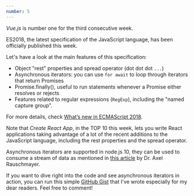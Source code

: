 ```yaml
---
number: 5
---
```


_Vue.js_ is number one for the third consecutive week.

ES2018, the latest specification of the JavaScript language, has been officially published this week.

Let's have a look at the main features of this specification:

- Object "rest" properties and spread operator (dot dot dot `...`)
- Asynchronous iterators: you can use `for await` to loop through iterators that return Promises
- Promise.finally(), useful to run statements whenever a Promise either resolves or rejects
- Features related to regular expressions (`RegExp`), including the "named capture group".

For more details, check [What’s new in ECMAScript 2018](https://medium.com/front-end-hacking/javascript-whats-new-in-ecmascript-2018-es2018-17ede97f36d5).

Note that _Create React App_, in the TOP 10 this week, lets you write React applications taking advantage of a lot of the recent additions to the JavaScript language, including the rest properties and the spread operator.

Asynchronous iterators are supported in node.js 10, they can be used to consume a stream of data as mentioned in [this article](http://2ality.com/2018/04/async-iter-nodejs.html) by Dr. Axel Rauschmayer.

If you want to dive right into the code and see asynchronous iterators in action, you can run this simple [GitHub Gist](https://gist.github.com/michaelrambeau/5e170008d6605df4d052b2d3acb3887d) that I've wrote especially for my dear readers. Feel free to comment!
